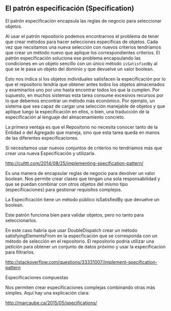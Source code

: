 ## El patrón especificación (Specification)

El patrón especificación encapsula las reglas de negocio para seleccionar objetos.

Al usar el patrón repositorio podemos encontrarnos el problema de tener que crear métodos para hacer selecciones específicas de objetos. Cada vez que necsitamos una nueva selección con nuevos criterios tendríamos que crear un método nuevo que aplique los correspondientes criterios. El patrón especificación soluciona ese problema encapsulando las condiciones en un objeto sencillo con un único método `isSatisfiedBy` al que se le pasa un objeto del dominio y que devuelve un valor boolean.

Esto nos indica si los objetos individuales satisfacen la especificación por lo que el repositorio tendría que obtener antes todos los objetos almacenados y examinarlos uno por uno hasta encontrar todos los que la cumplen. Por supuesto, en muchos sistemas esta tarea consume excesivos recursos por lo que debemos encontrar un método más económico. Por ejemplo, un sistema que sea capaz de cargar una selección manejable de objetos y que aplique luego la especificación en ellos, o bien, una traducción de la especificación al lenguaje del almacenamiento concreto.

La primera ventaja es que el Repositorio no necesita conocer tanto de la Entidad o del Agregado que maneja, sino que esta tarea queda en manos de las diferentes especificaciones. 

Si necesitamos usar nuevos conjuntos de criterios no tendríamos más que crear una nueva Especificación y utilizarla.



http://culttt.com/2014/08/25/implementing-specification-pattern/

Es una manera de encapsular reglas de negocio para devolver un valor boolean.
Nos permite crear clases que tengan una sola responsabilidad y que se puedan combinar con otros objetos del mismo tipo (especificaciones) para gestionar requisitos complejos.

La Especificación tiene un método público isSatisfiedBy que devuelve un boolean.

Este patrón funciona bien para validar objetos, pero no tanto para seleccionarlos.

En este caso habría que usar DoubleDispatch crear un método satisfyingElementsFrom en la especficación que se corresponda con un método de selección en el repositorio. El repositorio podría utilizar una petición para obtener un conjunto de datos próximo y usar la especificacion para filtrarlos.

 http://stackoverflow.com/questions/33331007/implement-specification-pattern
 
 Especificaciones compuestas
 
 Nos permiten crear especificaciones complejas combinando otras más simples. Aquí hay una explicación clara:
 
 http://marcaube.ca/2015/05/specifications/